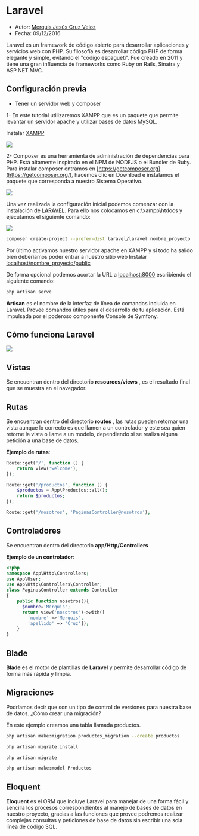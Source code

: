 # Laravel

* Autor: [Merquis Jesús Cruz Veloz](https://github.com/alu0100536690)
* Fecha: 09/12/2016

Laravel es un framework de código abierto para desarrollar aplicaciones y servicios web con PHP. Su filosofía es desarrollar código PHP de forma elegante y simple, evitando el "código espagueti". Fue creado en 2011 y tiene una gran influencia de frameworks como Ruby on Rails, Sinatra y ASP.NET MVC.

## Configuración previa

* Tener un servidor web y composer

1- En este tutorial utilizaremos XAMPP que es un paquete que permite levantar un servidor apache y utilizar bases de datos MySQL.

Instalar [XAMPP](https://www.apachefriends.org/es/download.html)

![](./images/xampp.jpg)

2- Composer es una herramienta de administración de dependencias para PHP. Está altamente inspirado en el NPM de NODEJS o el Bundler de Ruby. Para instalar composer entramos en [https://getcomposer.org](https://getcomposer.org/), hacemos clic en Download e instalamos el paquete que corresponda a nuestro Sistema Operativo.

![](./images/composer.jpg)

Una vez realizada la configuración inicial podemos comenzar con la instalación de [LARAVEL](https://laravel.com/docs/). Para ello nos colocamos en c:\xampp\htdocs y ejecutamos el siguiente comando:

![](./images/laravel.jpg)

```bash
composer create-project --prefer-dist laravel/laravel nombre_proyecto
```

Por último activamos nuestro servidor apache en XAMPP y si todo ha salido bien deberíamos poder entrar a nuestro sitio web Instalar [localhost/nombre_proyecto/public](localhost/nombre_proyecto/public)

De forma opcional podemos acortar la URL a [localhost:8000](localhost:8000) escribiendo el siguiente comando:

```bash
php artisan serve
```

**Artisan** es el nombre de la interfaz de línea de comandos incluida en Laravel. Provee comandos útiles para el desarrollo de tu aplicación. Está impulsada por el poderoso componente Console de Symfony.

## Cómo funciona Laravel

![](./images/mvc.jpg)

## Vistas

Se encuentran dentro del directorio **resources/views** , es el resultado final que se muestra en el navegador.

## Rutas

Se encuentran dentro del directorio **routes** , las rutas pueden retornar una vista aunque lo correcto es que llamen a un controlador y este sea quien retorne la vista o llame a un modelo, dependiendo si se realiza alguna petición a una base de datos.

**Ejemplo de rutas**:

```php
Route::get('/', function () {
    return view('welcome');
});

Route::get('/productos', function () {
    $productos = App\Productos::all();
    return $productos;
});

Route::get('/nosotros', 'PaginasController@nosotros');
```

## Controladores

Se encuentran dentro del directorio **app/Http/Controllers**

**Ejemplo de un controlador**:

```php
<?php
namespace App\Http\Controllers;
use App\User;
use App\Http\Controllers\Controller;
class PaginasController extends Controller
{
    public function nosotros(){
      $nombre='Merquis';
      return view('nosotros')->with([
        'nombre' =>'Merquis',
        'apellido' => 'Cruz']);
    }
}
```

## Blade

**Blade** es el motor de plantillas de **Laravel** y permite desarrollar código de forma más rápida y limpia.

## Migraciones

Podríamos decir que son un tipo de control de versiones para nuestra base de datos.
¿Cómo crear una migración?

En este ejemplo creamos una tabla llamada productos.

```bash
php artisan make:migration productos_migration --create productos

php artisan migrate:install

php artisan migrate

php artisan make:model Productos
```

## Eloquent

**Eloquent** es el ORM que incluye Laravel para manejar de una forma fácil y sencilla los procesos correspondientes al manejo de bases de datos en nuestro proyecto, gracias a las funciones que provee podremos realizar complejas consultas y peticiones de base de datos sin escribir una sola línea de código SQL.
